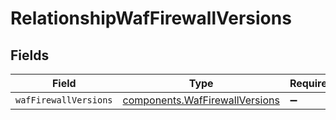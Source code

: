# RelationshipWafFirewallVersions


## Fields

| Field                                                                        | Type                                                                         | Required                                                                     | Description                                                                  |
| ---------------------------------------------------------------------------- | ---------------------------------------------------------------------------- | ---------------------------------------------------------------------------- | ---------------------------------------------------------------------------- |
| `wafFirewallVersions`                                                        | [components.WafFirewallVersions](../../models/shared/waffirewallversions.md) | :heavy_minus_sign:                                                           | N/A                                                                          |